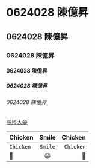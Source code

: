 # 0624028 陳億昇

## 0624028 陳億昇

### 0624028 陳億昇

#### 0624028 陳億昇

##### 0624028 陳億昇

###### 0624028 陳億昇


[高科大:smile:](https://www.nkust.edu.tw)



| Chicken | Smile | Chicken |
|:---------|:------------:|------:|
|`Chicken`|```Smile```|`Chicken`|
|:chicken:|:smile:|:chicken:|
